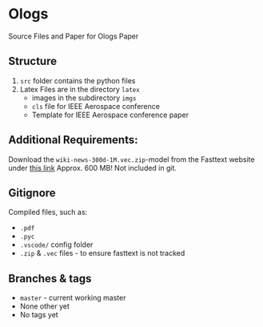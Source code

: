 # Ologs
Source Files and Paper for Ologs Paper

## Structure
1. `src` folder contains the python files
2. Latex Files are in the directory `latex`
    * images in the subdirectory `imgs`
    * `cls` file for IEEE Aerospace conference
    * Template for IEEE Aerospace conference paper

## Additional Requirements:
Download the `wiki-news-300d-1M.vec.zip`-model from the Fasttext website under [this link](https://fasttext.cc/docs/en/english-vectors.html)
Approx. 600 MB! Not included in git.

## Gitignore
Compiled files, such as:
* `.pdf`
* `.pyc`
* `.vscode/` config folder
* `.zip` & `.vec` files - to ensure fasttext is not tracked


## Branches & tags
* `master` - current working master
* None other yet
* No tags yet
